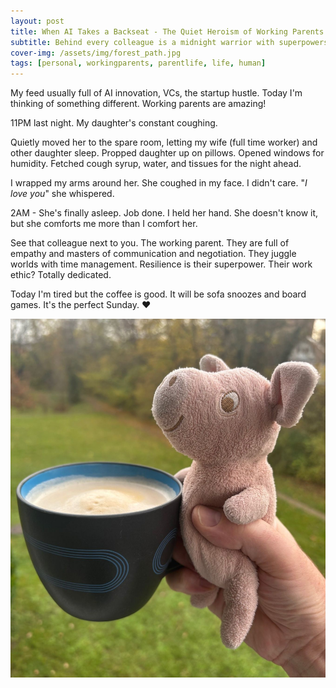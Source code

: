 ```yaml
---
layout: post
title: When AI Takes a Backseat - The Quiet Heroism of Working Parents
subtitle: Behind every colleague is a midnight warrior with superpowers of empathy, resilience, and unconditional love
cover-img: /assets/img/forest_path.jpg
tags: [personal, workingparents, parentlife, life, human]
---
```

<!-- Original LinkedIn post: https://www.linkedin.com/posts/activity-7266389276173504512-JVkh -->

My feed usually full of AI innovation, VCs, the startup hustle. Today I'm thinking of something different. Working parents are amazing!

11PM last night. My daughter's constant coughing.

Quietly moved her to the spare room, letting my wife (full time worker) and other daughter sleep. Propped daughter up on pillows. Opened windows for humidity. Fetched cough syrup, water, and tissues for the night ahead.

I wrapped my arms around her. She coughed in my face. I didn't care. "*I love you*" she whispered.

2AM - She's finally asleep. Job done. I held her hand. She doesn't know it, but she comforts me more than I comfort her.

See that colleague next to you. The working parent. They are full of empathy and masters of communication and negotiation. They juggle worlds with time management. Resilience is their superpower. Their work ethic? Totally dedicated.

Today I'm tired but the coffee is good. It will be sofa snoozes and board games. It's the perfect Sunday. ❤️

![](../assets/img/piggy.jpg)

